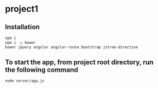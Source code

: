 # project1

## Installation

~~~bash
npm i
npm i -g bower
bower jquery angular angular-route bootstrap jstree-directive
~~~

## To start the app, from project root directory, run the following command

~~~bash
node server/app.js
~~~
